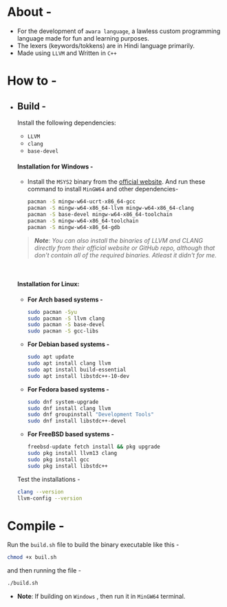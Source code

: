 # About -

- For the development of `awara language`, a lawless custom programming language made for fun and learning purposes.
- The lexers (keywords/tokkens) are in Hindi language primarily.
- Made using `LLVM` and Written in `C++`

# How to -

- ## Build -
    Install the following dependencies:
  -   `LLVM`
  -   `clang`
  -   `base-devel`
    
    #### Installation for Windows -
    - Install the `MSYS2` binary from the [official website](https://www.msys2.org/). And run these command to install `MinGW64` and other dependencies-
        ```bash
        pacman -S mingw-w64-ucrt-x86_64-gcc
        pacman -S mingw-w64-x86_64-llvm mingw-w64-x86_64-clang
        pacman -S base-devel mingw-w64-x86_64-toolchain
        pacman -S mingw-w64-x86_64-toolchain
        pacman -S mingw-w64-x86_64-gdb
        ```

    >***Note***: _You can also install the binaries of LLVM and CLANG directly from their official website or GitHub repo, although that don't contain all of the required binaries. Atleast it didn't for me._
    <br>

    #### Installation for Linux:
     - <strong>For Arch based systems - </strong>
        ```bash
        sudo pacman -Syu
        sudo pacman -S llvm clang
        sudo pacman -S base-devel
        sudo pacman -S gcc-libs
        ```
    - <strong> For Debian based systems - </strong>
        ```bash
        sudo apt update
        sudo apt install clang llvm
        sudo apt install build-essential
        sudo apt install libstdc++-10-dev
        ```
        
    - <strong> For Fedora based systems - </strong>
        ```bash
        sudo dnf system-upgrade
        sudo dnf install clang llvm
        sudo dnf groupinstall "Development Tools"
        sudo dnf install libstdc++-devel
        ```
    - <strong> For FreeBSD based systems - </strong>
        ```bash
        freebsd-update fetch install && pkg upgrade
        sudo pkg install llvm13 clang
        sudo pkg install gcc
        sudo pkg install libstdc++
        ```

    Test the installations -
    ```bash
    clang --version
    llvm-config --version
    ```

# Compile -

Run the `build.sh` file to build the binary executable like this - 
```bash
chmod +x buil.sh
```
and then running the file -
```bash
./build.sh
```

- **Note**: If building on `Windows` , then run it in `MinGW64` terminal.
